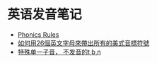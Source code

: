 <h2 id="1b30dae33d16eab9bde306ab4b758372"></h2>


# 英语发音笔记

- [Phonics Rules](english_phonics_rules.md)
- [如何用26個英文字母來帶出所有的美式音標符號](english_26.md)
- [特殊单一子音， 不发音的t,b,n](english_silent.md)
